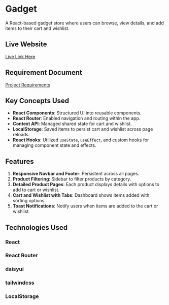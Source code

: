 # Gadget 

A React-based gadget store where users can browse, view details, and add items to their cart and wishlist.

## Live Website
[Live Link Here](https://assigment-8-fy.netlify.app/)

## Requirement Document
[Project Requirements](file:///C:/Users/ACER/B10-A8-gadget-heaven/Batch-10_Assignment-08.pdf)

## Key Concepts Used
- **React Components**: Structured UI into reusable components.
- **React Router**: Enabled navigation and routing within the app.
- **Context API**: Managed shared state for cart and wishlist.
- **LocalStorage**: Saved items to persist cart and wishlist across page reloads.
- **React Hooks**: Utilized `useState`, `useEffect`, and custom hooks for managing component state and effects.


## Features
1. **Responsive Navbar and Footer**: Persistent across all pages.
2. **Product Filtering**: Sidebar to filter products by category.
3. **Detailed Product Pages**: Each product displays details with options to add to cart or wishlist.
4. **Cart and Wishlist with Tabs**: Dashboard shows items added with sorting options.
5. **Toast Notifications**: Notify users when items are added to the cart or wishlist.

## Technologies Used
### React
### React Router
### daisyui
### tailwindcss
### LocalStorage
